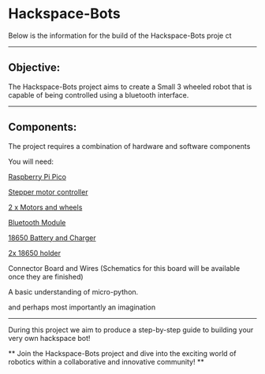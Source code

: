 # Hackspace-Bots

Below is the information for the build of the Hackspace-Bots proje
ct

---

## Objective:

The Hackspace-Bots project aims to create a Small 3 wheeled robot that is capable of being controlled using a bluetooth interface.

---

## Components:

The project requires a combination of hardware and software components

You will need:

[Raspberry Pi Pico](https://shop.pimoroni.com/products/raspberry-pi-pico)

[Stepper motor controller](https://components101.com/modules/l293n-motor-driver-module)

[2 x Motors and wheels](https://www.amazon.co.uk/dp/B07VBXXT9M/ref=cm_sw_r_api_i_BB50HXYKHPBAT04PZ3PT_0)

[Bluetooth Module](https://components101.com/wireless/hc-05-bluetooth-module)

[18650 Battery and Charger](https://www.amazon.co.uk/Flashlight-Universal-Battery-Batteries-Rechargeable/dp/B08P7QHRFL)

[2x 18650 holder](https://www.amazon.co.uk/Battery-holder-lithium-connection-battery/dp/B07F2LN6F5)

Connector Board and Wires (Schematics for this board will be available once they are finished)

A basic understanding of micro-python.

and perhaps most importantly an imagination

---
During this project we aim to produce a step-by-step guide to building your very own hackspace bot! 

** Join the Hackspace-Bots project and dive into the exciting world of robotics within a collaborative and innovative community! **

